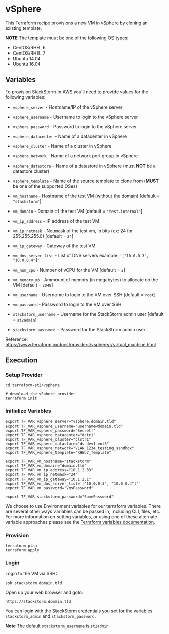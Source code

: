 # vSphere

This Terraform recipe provisions a new VM in vSphere by cloning an existing template.

**NOTE** The template must be one of the following OS types:
* CentOS/RHEL 6
* CentOS/RHEL 7
* Ubuntu 14.04
* Ubuntu 16.04


## Variables

To provision StackStorm in AWS you'll need to provide values for the following variables:

* `vsphere_server` - Hostname/IP of the vSphere server
* `vsphere_username` - Username to login to the vSphere server
* `vsphere_password` - Password to login to the vSphere server
* `vsphere_datacenter` - Name of a datacenter in vSphere
* `vsphere_cluster` - Name of a cluster in vSphere
* `vsphere_network` - Name of a network port group in vSphere
* `vsphere_datastore` - Name of a datastore in vSphere (must **NOT** be a datastore cluster)
* `vsphere_template` - Name of the source template to clone from (**MUST** be one of the supported OSes)

* `vm_hostname` - Hostname of the test VM (without the domain) [default = `"stackstorm"`]
* `vm_domain` - Domain of the test VM [default = `"test.internal"`]
* `vm_ip_address` - IP address of the test VM
* `vm_ip_netmask` - Netmask of the test vm, in bits (ex: 24 for 255.255.255.0) [default = `24`]
* `vm_ip_gateway` - Gateway of the test VM
* `vm_dns_server_list` - List of DNS servers example: `'["10.0.0.3", "10.0.0.4"]'`
* `vm_num_cpu` - Number of vCPU for the VM [default = `2`]
* `vm_memory_mb` - Ammount of memory (in megabytes) to allocate on the VM [default = `2048`]
* `vm_username` - Username to login to the VM over SSH [default = `root`]
* `vm_password` - Password to login to the VM over SSH
* `stackstorm_username` - Username for the StackStorm admin user [default = `st2admin`]
* `stackstorm_password` - Password for the StackStorm admin user

Reference: https://www.terraform.io/docs/providers/vsphere/r/virtual_machine.html

## Execution

### Setup Provider

``` shell
cd terraform-st2/vsphere

# download the vSphere provider
terraform init
```

### Initialize Variables

``` shell
export TF_VAR_vsphere_server="vsphere.domain.tld"
export TF_VAR_vsphere_username="username@domain.tld"
export TF_VAR_vsphere_password="Secret!"
export TF_VAR_vsphere_datacenter="dctr1"
export TF_VAR_vsphere_cluster="clstr1"
export TF_VAR_vsphere_datastore="ds-dev1-vol3"
export TF_VAR_vsphere_network="VLAN_1234_testing_sandbox"
export TF_VAR_vsphere_template="RHEL7_Template"

export TF_VAR_vm_hostname="stackstorm"
export TF_VAR_vm_domain="domain.tld"
export TF_VAR_vm_ip_address="10.1.2.33"
export TF_VAR_vm_ip_netmask="24"
export TF_VAR_vm_ip_gateway="10.1.2.1"
export TF_VAR_vm_dns_server_list='["10.0.0.3", "10.0.0.4"]'`
export TF_VAR_vm_password="VmsPassword"

export TF_VAR_stackstorm_password="SomePassword"
```

We choose to use Environment variables for our terraform variables.
There are several other ways variables can be passed in, including CLI, files, etc.
For more information on setting variables, or using one of these alternate
variable approaches please see the [Terraform variables documentation](https://www.terraform.io/intro/getting-started/variables.html).

### Provision

``` shell
terraform plan
terraform apply
```

### Login

Login to the VM via SSH:

``` shell
ssh stackstorm.domain.tld
```

Open up your web browser and goto: 

``` shell
https://stackstorm.domain.tld
```

You can login with the StackStorm credentials you set for the variables `stackstorm_admin` and `stackstorm_password`.

**Note** The default `stackstorm_username` is `st2admin`

